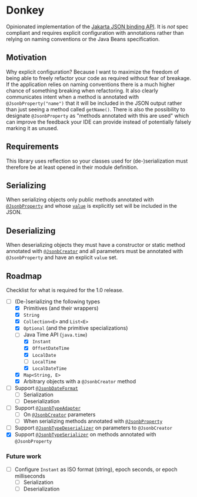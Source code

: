 # Donkey
Opinionated implementation of the [Jakarta JSON binding API](https://github.com/eclipse-ee4j/jsonb-api).
It is *not* spec compliant and requires explicit configuration with annotations
rather than relying on naming conventions or the Java Beans specification.

## Motivation
Why explicit configuration? Because I want to maximize the freedom of being able to freely refactor your code as
required without fear of breakage. If the application relies on naming conventions there is a much higher chance of
something breaking when refactoring. It also clearly communicates intent when a method is annotated with
`@JsonbProperty("name")`
that it will be included in the JSON output rather than just seeing a method called `getName()`.
There is also the possibility to designate `@JsonbProperty` as "methods annotated with this are used" which can improve
the feedback your IDE can provide instead of potentially falsely marking it as unused.

## Requirements
This library uses reflection so your classes used for (de-)serialization must therefore be at least opened in their module definition.

## Serializing
When serializing objects only public methods annotated with [`@JsonbProperty`](https://javadoc.io/static/jakarta.json.bind/jakarta.json.bind-api/2.0.0/jakarta/json/bind/annotation/JsonbProperty.html)
and whose [`value`](https://javadoc.io/static/jakarta.json.bind/jakarta.json.bind-api/2.0.0/jakarta/json/bind/annotation/JsonbProperty.html#value())
is explicitly set will be included in the JSON.

## Deserializing
When deserializing objects they must have a constructor or static method annotated with [`@JsonbCreator`](https://javadoc.io/static/jakarta.json.bind/jakarta.json.bind-api/2.0.0/jakarta/json/bind/annotation/JsonbCreator.html)
and all parameters must be annotated with `@JsonbProperty` and have an explicit `value` set.

## Roadmap
Checklist for what is required for the 1.0 release.
* [ ] (De-)serializing the following types
  * [x] Primitives (and their wrappers)
  * [x] `String`
  * [x] `Collection<E>` and `List<E>`
  * [x] `Optional` (and the primitive specializations)
  * [ ] Java Time API (`java.time`)
    * [x] `Instant`
    * [x] `OffsetDateTime`
    * [x] `LocalDate`
    * [ ] `LocalTime`
    * [x] `LocalDateTime`
  * [x] `Map<String, E>`
  * [x] Arbitrary objects with a `@JsonbCreator` method
* [ ] Support [`@JsonbDateFormat`](https://javadoc.io/static/jakarta.json.bind/jakarta.json.bind-api/2.0.0/jakarta/json/bind/annotation/JsonbDateFormat.html)
  * [ ] Serialization
  * [ ] Deserialization
* [ ] Support [`@JsonbTypeAdapter`](https://javadoc.io/static/jakarta.json.bind/jakarta.json.bind-api/2.0.0/jakarta/json/bind/annotation/JsonbTypeAdapter.html)
  * [ ] On [`@JsonbCreator`](https://javadoc.io/static/jakarta.json.bind/jakarta.json.bind-api/2.0.0/jakarta/json/bind/annotation/JsonbCreator.html) parameters
  * [ ] When serializing methods annotated with [`@JsonbProperty`](https://javadoc.io/static/jakarta.json.bind/jakarta.json.bind-api/2.0.0/jakarta/json/bind/annotation/JsonbProperty.html)
* [ ] Support [`@JsonbTypeDeserializer`](https://javadoc.io/static/jakarta.json.bind/jakarta.json.bind-api/2.0.0/jakarta/json/bind/annotation/JsonbTypeDeserializer.html) on parameters to `@JsonbCreator`
* [x] Support [`@JsonbTypeSerializer`](https://javadoc.io/static/jakarta.json.bind/jakarta.json.bind-api/2.0.0/jakarta/json/bind/annotation/JsonbTypeSerializer.html) on methods annotated with `@JsonbProperty`

### Future work
* [ ] Configure `Instant` as ISO format (string), epoch seconds, or epoch milliseconds
  * [ ] Serialization
  * [ ] Deserialization
